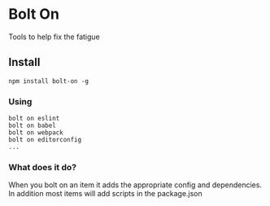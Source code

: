 # Bolt On
Tools to help fix the fatigue
## Install
```
npm install bolt-on -g
```
### Using
```
bolt on eslint
bolt on babel
bolt on webpack
bolt on editorconfig
...
```

### What does it do?
When you bolt on an item it adds the appropriate config and dependencies. In addition most items will add scripts in the package.json
